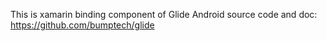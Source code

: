 This is xamarin binding component of Glide
Android source code and doc: https://github.com/bumptech/glide